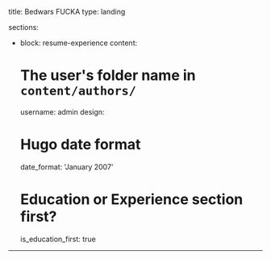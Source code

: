 title: Bedwars FUCKA
type: landing

sections:
  - block: resume-experience
    content:
      # The user's folder name in `content/authors/`
      username: admin
    design:
      # Hugo date format
      date_format: 'January 2007'
      # Education or Experience section first?
      is_education_first: true
---
